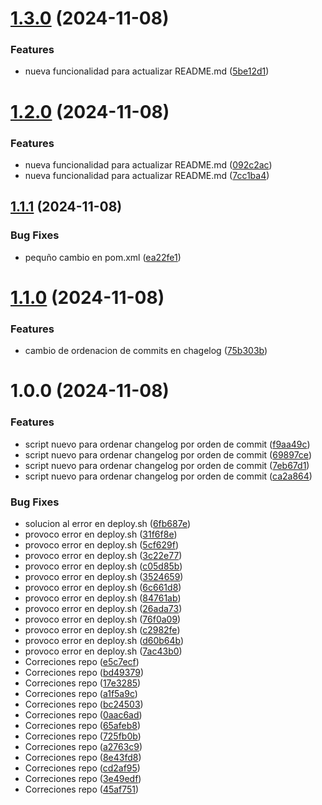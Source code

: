 # [1.3.0](https://github.com/titan85/helloWorld/compare/v1.2.0...v1.3.0) (2024-11-08)


### Features

* nueva funcionalidad para actualizar README.md ([5be12d1](https://github.com/titan85/helloWorld/commit/5be12d1915493e2fdd8c8b98d12e169797df1018))

# [1.2.0](https://github.com/titan85/helloWorld/compare/v1.1.1...v1.2.0) (2024-11-08)


### Features

* nueva funcionalidad para actualizar README.md ([092c2ac](https://github.com/titan85/helloWorld/commit/092c2ac389617cd0ff78debcab75bf0c277dc18f))
* nueva funcionalidad para actualizar README.md ([7cc1ba4](https://github.com/titan85/helloWorld/commit/7cc1ba4aaa13b30b6969d7e942c71b482e2cbfe1))

## [1.1.1](https://github.com/titan85/helloWorld/compare/v1.1.0...v1.1.1) (2024-11-08)


### Bug Fixes

* pequño cambio en pom.xml ([ea22fe1](https://github.com/titan85/helloWorld/commit/ea22fe1d23792d7313c631d04c0719216db1ce5d))

# [1.1.0](https://github.com/titan85/helloWorld/compare/v1.0.0...v1.1.0) (2024-11-08)


### Features

* cambio de ordenacion de commits en chagelog ([75b303b](https://github.com/titan85/helloWorld/commit/75b303b25cb1fc43fb3bdf28a9189758b1ab1fa2))

# 1.0.0 (2024-11-08)


### Features

* script nuevo para ordenar changelog por orden de commit ([f9aa49c](https://github.com/titan85/helloWorld/commit/f9aa49cdf6a820a396a8b8a53d86edd48751e1b4))
* script nuevo para ordenar changelog por orden de commit ([69897ce](https://github.com/titan85/helloWorld/commit/69897ce138f004a21be301c8d82de97ab0a8ed73))
* script nuevo para ordenar changelog por orden de commit ([7eb67d1](https://github.com/titan85/helloWorld/commit/7eb67d15993c674b1a83765e79b47e9cea327a95))
* script nuevo para ordenar changelog por orden de commit ([ca2a864](https://github.com/titan85/helloWorld/commit/ca2a86450ce54c6e2f464d8cff581401a42d57e0))


### Bug Fixes

* solucion al error en deploy.sh ([6fb687e](https://github.com/titan85/helloWorld/commit/6fb687e7dd71f7146c1da7ebc49e3ce0538dc1d3))
* provoco error en deploy.sh ([31f6f8e](https://github.com/titan85/helloWorld/commit/31f6f8e5eb2f7ad2b47fe28eabb211dde56b1590))
* provoco error en deploy.sh ([5cf629f](https://github.com/titan85/helloWorld/commit/5cf629f9e1c1d634d2c2005cbe07f82db6323310))
* provoco error en deploy.sh ([3c22e77](https://github.com/titan85/helloWorld/commit/3c22e773a18016c2026fc6fbfc8020624bd4ed5c))
* provoco error en deploy.sh ([c05d85b](https://github.com/titan85/helloWorld/commit/c05d85b7e39affac2ffbd468f9031d39e623c4f2))
* provoco error en deploy.sh ([3524659](https://github.com/titan85/helloWorld/commit/35246598edf1ec4e38d7d072ee484e87a41d66af))
* provoco error en deploy.sh ([6c661d8](https://github.com/titan85/helloWorld/commit/6c661d878ee8ce65b634c446a5db34695f654a40))
* provoco error en deploy.sh ([84761ab](https://github.com/titan85/helloWorld/commit/84761ab8672fe83d888d387ea1d62da60a99dbd9))
* provoco error en deploy.sh ([26ada73](https://github.com/titan85/helloWorld/commit/26ada73af24e75a81b5c48d3fad140370a0068ff))
* provoco error en deploy.sh ([76f0a09](https://github.com/titan85/helloWorld/commit/76f0a0909c285cec8d73590955687ed619bf9cb8))
* provoco error en deploy.sh ([c2982fe](https://github.com/titan85/helloWorld/commit/c2982fede9803b96837b0473ed22b2db2c2f1ea4))
* provoco error en deploy.sh ([d60b64b](https://github.com/titan85/helloWorld/commit/d60b64be6b84d52dc29648393f835167b7b0cd0e))
* provoco error en deploy.sh ([7ac43b0](https://github.com/titan85/helloWorld/commit/7ac43b0fc637fc3703fdf551dde8c1d23a9cc48c))
* Correciones repo ([e5c7ecf](https://github.com/titan85/helloWorld/commit/e5c7ecfb98ed5795e79760768cb68d05364bc5cb))
* Correciones repo ([bd49379](https://github.com/titan85/helloWorld/commit/bd49379a571ae355307d7d2a131943355323b5b2))
* Correciones repo ([17e3285](https://github.com/titan85/helloWorld/commit/17e3285769665223b61fad6bbeed686bd944ccb6))
* Correciones repo ([a1f5a9c](https://github.com/titan85/helloWorld/commit/a1f5a9c69515f153e97c969e9f725ee9243cadc9))
* Correciones repo ([bc24503](https://github.com/titan85/helloWorld/commit/bc24503f7c5209f902a67faab010246f6e64726f))
* Correciones repo ([0aac6ad](https://github.com/titan85/helloWorld/commit/0aac6ad313726a4d5159621787cfe2366f766b5e))
* Correciones repo ([65afeb8](https://github.com/titan85/helloWorld/commit/65afeb8bcf394dbca3bcdd393199f9056c1f8484))
* Correciones repo ([725fb0b](https://github.com/titan85/helloWorld/commit/725fb0b0662f7b29247060a0aa263c134a526a3d))
* Correciones repo ([a2763c9](https://github.com/titan85/helloWorld/commit/a2763c99b3ad3f42ce7a3a877faaa7ad85bc0c57))
* Correciones repo ([8e43fd8](https://github.com/titan85/helloWorld/commit/8e43fd87cf2c5f1bad29b528dac9eb21c9bf7c73))
* Correciones repo ([cd2af95](https://github.com/titan85/helloWorld/commit/cd2af95c7ab983fa6306ea234ad2b8bf24d57146))
* Correciones repo ([3e49edf](https://github.com/titan85/helloWorld/commit/3e49edf81e6dd1cda2cca96852e60f9f3b68f575))
* Correciones repo ([45af751](https://github.com/titan85/helloWorld/commit/45af7511d753a10506fb1737d52ce5b472417cd9))
